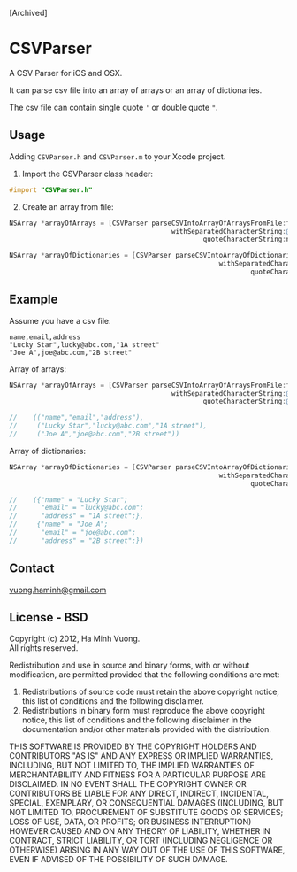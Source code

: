 [Archived]

CSVParser
========

A CSV Parser for iOS and OSX.

It can parse csv file into an array of arrays or an array of dictionaries.

The csv file can contain single quote <code>'</code> or double quote <code>"</code>.

Usage
-----

Adding <code>CSVParser.h</code> and <code>CSVParser.m</code> to your Xcode project.


1. Import the CSVParser class header:

```objective-c
#import "CSVParser.h"
```

2. Create an array from file:

```objective-c
NSArray *arrayOfArrays = [CSVParser parseCSVIntoArrayOfArraysFromFile:filePath
                                         withSeparatedCharacterString:@","
                                                 quoteCharacterString:nil]; // nil, if csv dont have quote.

NSArray *arrayOfDictionaries = [CSVParser parseCSVIntoArrayOfDictionariesFromFile:filePath
                                                     withSeparatedCharacterString:@","
                                                             quoteCharacterString:@"\""]; // if csv contains ".
```

Example
-------

Assume you have a csv file:

```csv
name,email,address
"Lucky Star",lucky@abc.com,"1A street"
"Joe A",joe@abc.com,"2B street"
```

Array of arrays:

```objective-c
NSArray *arrayOfArrays = [CSVParser parseCSVIntoArrayOfArraysFromFile:filePath
                                         withSeparatedCharacterString:@","
                                                 quoteCharacterString:@"\""];

//    (("name","email","address"),
//     ("Lucky Star","lucky@abc.com","1A street"),
//     ("Joe A","joe@abc.com","2B street"))
```

Array of dictionaries:

```objective-c
NSArray *arrayOfDictionaries = [CSVParser parseCSVIntoArrayOfDictionariesFromFile:filePath
                                                     withSeparatedCharacterString:@","
                                                             quoteCharacterString:@"\""];

//    ({"name" = "Lucky Star";
//      "email" = "lucky@abc.com";
//      "address" = "1A street";},
//     {"name" = "Joe A";
//      "email" = "joe@abc.com";
//      "address" = "2B street";})
```

Contact
-------

vuong.haminh@gmail.com

License - BSD
-------

Copyright (c) 2012, Ha Minh Vuong.  
All rights reserved.

Redistribution and use in source and binary forms, with or without
modification, are permitted provided that the following conditions are met: 

1. Redistributions of source code must retain the above copyright notice, this
   list of conditions and the following disclaimer. 
2. Redistributions in binary form must reproduce the above copyright notice,
   this list of conditions and the following disclaimer in the documentation
   and/or other materials provided with the distribution. 

THIS SOFTWARE IS PROVIDED BY THE COPYRIGHT HOLDERS AND CONTRIBUTORS "AS IS" AND
ANY EXPRESS OR IMPLIED WARRANTIES, INCLUDING, BUT NOT LIMITED TO, THE IMPLIED
WARRANTIES OF MERCHANTABILITY AND FITNESS FOR A PARTICULAR PURPOSE ARE
DISCLAIMED. IN NO EVENT SHALL THE COPYRIGHT OWNER OR CONTRIBUTORS BE LIABLE FOR
ANY DIRECT, INDIRECT, INCIDENTAL, SPECIAL, EXEMPLARY, OR CONSEQUENTIAL DAMAGES
(INCLUDING, BUT NOT LIMITED TO, PROCUREMENT OF SUBSTITUTE GOODS OR SERVICES;
LOSS OF USE, DATA, OR PROFITS; OR BUSINESS INTERRUPTION) HOWEVER CAUSED AND
ON ANY THEORY OF LIABILITY, WHETHER IN CONTRACT, STRICT LIABILITY, OR TORT
(INCLUDING NEGLIGENCE OR OTHERWISE) ARISING IN ANY WAY OUT OF THE USE OF THIS
SOFTWARE, EVEN IF ADVISED OF THE POSSIBILITY OF SUCH DAMAGE.
